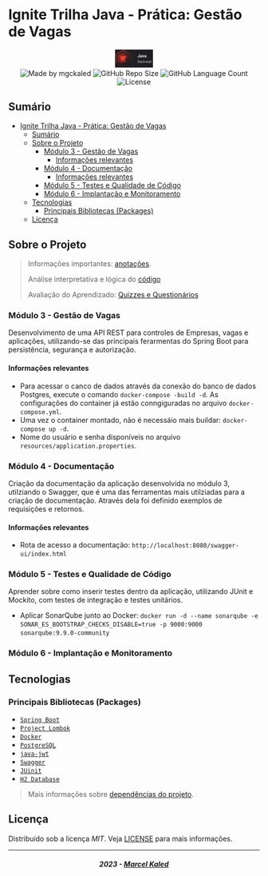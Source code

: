 <!-- markdownlint-disable MD033 -->

# Ignite Trilha Java - Prática: Gestão de Vagas

<div align="center">
   <img alt="logo trilha java" src=".github/assets/rs_trilha_java.png" width="15%"/>
</div>

<div align="center">
  <img alt="Made by mgckaled" src="https://img.shields.io/badge/made%20by-mgckaled-darkblue">
  <img alt="GitHub Repo Size" src="https://img.shields.io/github/repo-size/mgckaled/ignite-java-gestao_vagas">
  <img alt="GitHub Language Count" src="https://img.shields.io/github/languages/count/mgckaled/ignite-java-gestao_vagas">
  <img alt="License" src="https://img.shields.io/static/v1?label=license&message=MIT&color=49AA26&labelColor=000000">
</div>

## Sumário

- [Ignite Trilha Java - Prática: Gestão de Vagas](#ignite-trilha-java---prática-gestão-de-vagas)
  - [Sumário](#sumário)
  - [Sobre o Projeto](#sobre-o-projeto)
    - [Módulo 3 - Gestão de Vagas](#módulo-3---gestão-de-vagas)
      - [Informações relevantes](#informações-relevantes)
    - [Módulo 4 - Documentação](#módulo-4---documentação)
      - [Informações relevantes](#informações-relevantes-1)
    - [Módulo 5 - Testes e Qualidade de Código](#módulo-5---testes-e-qualidade-de-código)
    - [Módulo 6 - Implantação e Monitoramento](#módulo-6---implantação-e-monitoramento)
  - [Tecnologias](#tecnologias)
    - [Principais Bibliotecas (Packages)](#principais-bibliotecas-packages)
  - [Licença](#licença)

## Sobre o Projeto

> Informações importantes: [anotações](./.github/docs/b_annotations.md).
>
> Análise interpretativa e lógica do [código](./.github/docs/c_code-analysis.md)
>
> Avaliação do Aprendizado: [Quizzes e Questionários](./.github/docs/d_quizzes-e-questionarios.md)

### Módulo 3 - Gestão de Vagas

Desenvolvimento de uma API REST para controles de Empresas, vagas e aplicações, utilizando-se das principais ferarmentas do Spring Boot para persistência, segurança e autorização.

#### Informações relevantes

- Para acessar o canco de dados através da conexão do banco de dados Postgres, execute o comando `docker-compose -build -d`. As configurações do container já estão conngiguradas no arquivo `docker-compose.yml`.
- Uma vez o container montado, não é necessáio mais buildar: `docker-compose up -d`.
- Nome do usuário e senha disponíveis no arquivo `resources/application.properties`.

### Módulo 4 - Documentação

Criação da documentação da aplicação desenvolvida no módulo 3, utilziando o Swagger, que é uma das ferramentas mais utilziadas para a criação de documentação. Através dela foi definido exemplos de requisições e retornos.

#### Informações relevantes

- Rota de acesso a documentação: `http://localhost:8080/swagger-ui/index.html`

### Módulo 5 - Testes e Qualidade de Código

Aprender sobre como inserir testes dentro da aplicação, utilizando JUnit e Mockito, com testes de integração e testes unitários.

- Aplicar SonarQube junto ao Docker: `docker run -d --name sonarqube -e SONAR_ES_BOOTSTRAP_CHECKS_DISABLE=true -p 9000:9000 sonarqube:9.9.0-community`

### Módulo 6 - Implantação e Monitoramento

## Tecnologias

### Principais Bibliotecas (Packages)

- [`Spring Boot`](https://spring.io/)
- [`Project Lombok`](https://projectlombok.org/)
- [`Docker`](https://www.docker.com/)
- [`PostgreSQL`](https://www.postgresql.org/)
- [`java-jwt`](https://github.com/auth0/java-jwt)
- [`Swagger`](https://swagger.io/)
- [`JUinit`](https://junit.org/junit4/)
- [`H2 Database`](https://www.h2database.com/html/main.html)

> Mais informações sobre [dependências do projeto](./.github/docs/a_dependencies.md).

## Licença

Distribuído sob a licença *MIT*. Veja [LICENSE](LICENSE) para mais informações.

---

<h5 align="center">
  2023 - <a href="https://github.com/mgckaled/">Marcel Kaled</a>
</h5>
